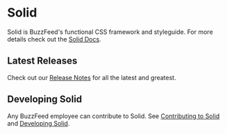 # Solid

Solid is BuzzFeed's functional CSS framework and styleguide. For more details check out the [Solid Docs](https://solid.buzzfeed.com/). 

## Latest Releases
Check out our [Release Notes](https://solid.buzzfeed.com/release-notes.html) for all the latest and greatest.

## Developing Solid
Any BuzzFeed employee can contribute to Solid. See [Contributing to Solid](https://github.com/buzzfeed/solid/blob/master/CONTRIBUTING.md) and [Developing Solid](https://github.com/buzzfeed/solid/blob/master/DEVELOPING.md).

